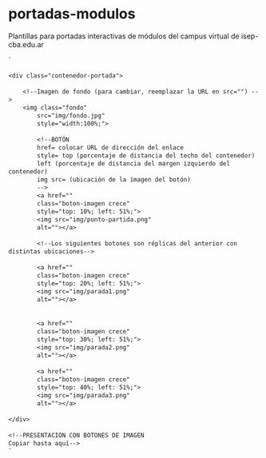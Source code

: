 # portadas-modulos
Plantillas para portadas interactivas de módulos del campus virtual de isep-cba.edu.ar 


`
<!--PRESENTACION CON BOTONES DE IMAGEN 
    Copiar desde aquí-->
    
    <div class="contenedor-portada">
        
        <!--Imagen de fondo (para cambiar, reemplazar la URL en src="") -->
        <img class="fondo" 
            src="img/fondo.jpg" 
            style="width:100%;">
        
            <!--BOTÓN 
            href= colocar URL de dirección del enlace
            style= top (porcentaje de distancia del techo del contenedor)
            left (porcentaje de distancia del margen izquierdo del contenedor)
            img src= (ubicación de la imagen del botón)
            -->
            <a href="" 
            class="boton-imagen crece" 
            style="top: 10%; left: 51%;">
            <img src="img/punto-partida.png" 
            alt=""></a>

            <!--Los siguientes botones son réplicas del anterior con distintas ubicaciones-->

            <a href="" 
            class="boton-imagen crece" 
            style="top: 20%; left: 51%;">
            <img src="img/parada1.png" 
            alt=""></a>
            
            
            <a href="" 
            class="boton-imagen crece" 
            style="top: 30%; left: 51%;">
            <img src="img/parada2.png" 
            alt=""></a>
            
            <a href="" 
            class="boton-imagen crece" 
            style="top: 40%; left: 51%;">
            <img src="img/parada3.png" 
            alt=""></a>

    </div>

    <!--PRESENTACION CON BOTONES DE IMAGEN 
    Copiar hasta aquí--> 
    `